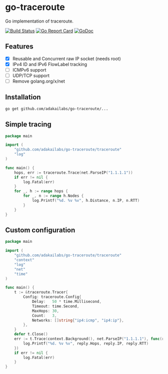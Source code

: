 # go-traceroute

Go implementation of traceroute.

[![Build Status](https://api.travis-ci.org/adakailabs/go-traceroute.svg)](https://travis-ci.org/adakailabs/go-traceroute)
[![Go Report Card](https://goreportcard.com/badge/github.com/adakailabs/go-traceroute)](https://goreportcard.com/report/github.com/adakailabs/go-traceroute)
[![GoDoc](https://godoc.org/github.com/adakailabs/go-traceroute?status.svg)](https://godoc.org/github.com/adakailabs/go-traceroute/traceroute)

## Features

- [x] Reusable and Concurrent raw IP socket (needs root)
- [x] IPv4 ID and IPv6 FlowLabel tracking
- [ ] ICMPv6 support
- [ ] UDP/TCP support
- [ ] Remove golang.org/x/net

## Installation

```sh
go get github.com/adakailabs/go-traceroute/...
```

## Simple tracing

```go
package main

import (
	"github.com/adakailabs/go-traceroute/traceroute"
	"log"
)

func main() {
    hops, err := traceroute.Trace(net.ParseIP("1.1.1.1"))
    if err != nil {
        log.Fatal(err)
    }
    for _, h := range hops {
        for _, n := range h.Nodes {
            log.Printf("%d. %v %v", h.Distance, n.IP, n.RTT)
        }
    }
}
```

## Custom configuration

```go
package main

import (
	"github.com/adakailabs/go-traceroute/traceroute"
	"context"
	"log"
	"net"
	"time"
)

func main() {
    t := &traceroute.Tracer{
        Config: traceroute.Config{
            Delay:   50 * time.Millisecond,
            Timeout: time.Second,
            MaxHops: 30,
            Count:   3,
            Networks: []string{"ip4:icmp", "ip4:ip"},
        },
    }
    defer t.Close()
    err := t.Trace(context.Background(), net.ParseIP("1.1.1.1"), func(reply *traceroute.Reply) {
        log.Printf("%d. %v %v", reply.Hops, reply.IP, reply.RTT)
    })
    if err != nil {
        log.Fatal(err)
    }
}
```
